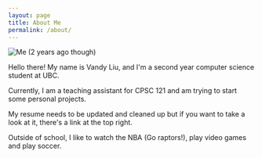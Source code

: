 ```yaml
---
layout: page
title: About Me
permalink: /about/
---
```


![Me (2 years ago though)](/images/author.png)

Hello there! My name is Vandy Liu, and I'm a second year computer science student at UBC. 

Currently, I am a teaching assistant for CPSC 121 and am trying to start some personal projects. 

My resume needs to be updated and cleaned up but if you want to take a look at it, there's a link at the top right.

Outside of school, I like to watch the NBA (Go raptors!), play video games and play soccer.
